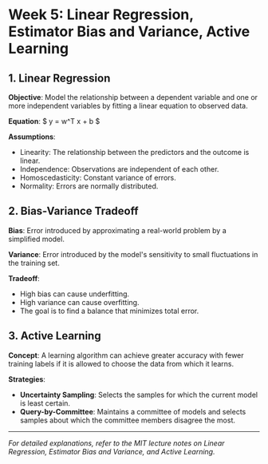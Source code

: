 # Week 5: Linear Regression, Estimator Bias and Variance, Active Learning

## 1. Linear Regression

**Objective**: Model the relationship between a dependent variable and one or more independent variables by fitting a linear equation to observed data.

**Equation**: $ y = w^T x + b $

**Assumptions**:
- Linearity: The relationship between the predictors and the outcome is linear.
- Independence: Observations are independent of each other.
- Homoscedasticity: Constant variance of errors.
- Normality: Errors are normally distributed.

## 2. Bias-Variance Tradeoff

**Bias**: Error introduced by approximating a real-world problem by a simplified model.

**Variance**: Error introduced by the model's sensitivity to small fluctuations in the training set.

**Tradeoff**:
- High bias can cause underfitting.
- High variance can cause overfitting.
- The goal is to find a balance that minimizes total error.

## 3. Active Learning

**Concept**: A learning algorithm can achieve greater accuracy with fewer training labels if it is allowed to choose the data from which it learns.

**Strategies**:
- **Uncertainty Sampling**: Selects the samples for which the current model is least certain.
- **Query-by-Committee**: Maintains a committee of models and selects samples about which the committee members disagree the most.

---

*For detailed explanations, refer to the MIT lecture notes on Linear Regression, Estimator Bias and Variance, and Active Learning.*